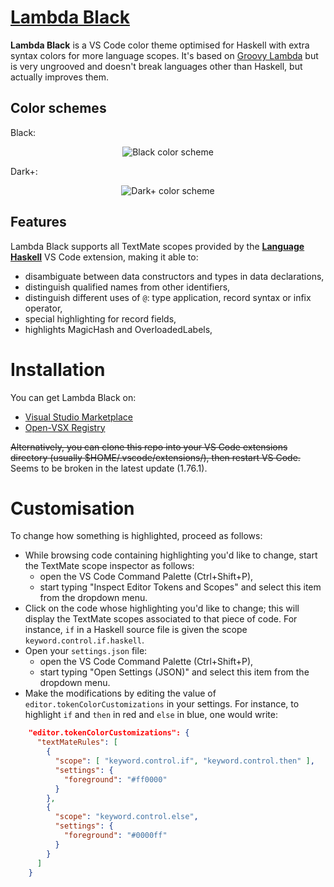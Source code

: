 # [Lambda Black](https://marketplace.visualstudio.com/items?itemName=janw4ld.lambda-black)

__Lambda Black__ is a VS Code color theme optimised for Haskell with extra syntax colors for more language scopes. It's based on [Groovy Lambda](https://marketplace.visualstudio.com/items?itemName=sheaf.groovylambda) but is very ungrooved and doesn't break languages other than Haskell, but actually improves them.

## Color schemes
Black:
<p align="center">
  <img src="https://pomf2.lain.la/f/e4es7p8s.png" alt="Black color scheme" style="max-width:90%;">
</p>
Dark+:
<p align="center">
  <img src="https://pomf2.lain.la/f/0atm6yx.png" alt="Dark+ color scheme" style="max-width:90%;">
</p>

## Features
Lambda Black supports all TextMate scopes provided by the [__Language Haskell__](https://github.com/JustusAdam/language-haskell) VS Code extension, making it able to:

  - disambiguate between data constructors and types in data declarations,
  - distinguish qualified names from other identifiers,
  - distinguish different uses of `@`: type application, record syntax or infix operator,
  - special highlighting for record fields,
  - highlights MagicHash and OverloadedLabels,

# Installation
You can get Lambda Black on:

  - [Visual Studio Marketplace](https://marketplace.visualstudio.com/items?itemName=janw4ld.lambda-black)
  - [Open-VSX Registry](https://open-vsx.org/extension/janw4ld/lambda-black)

~~Alternatively, you can clone this repo into your VS Code extensions directory (usually $HOME/.vscode/extensions/), then restart VS Code.~~ Seems to be broken in the latest update (1.76.1).

# Customisation
To change how something is highlighted, proceed as follows:

  - While browsing code containing highlighting you'd like to change, start the TextMate scope inspector as follows:
    - open the VS Code Command Palette (Ctrl+Shift+P),
    - start typing "Inspect Editor Tokens and Scopes" and select this item from the dropdown menu.
  - Click on the code whose highlighting you'd like to change; this will display the TextMate scopes associated to that piece of code. For instance, `if` in a Haskell source file is given the scope `keyword.control.if.haskell`.
  - Open your `settings.json` file:
    - open the VS Code Command Palette (Ctrl+Shift+P),
    - start typing "Open Settings (JSON)" and select this item from the dropdown menu.
  - Make the modifications by editing the value of `editor.tokenColorCustomizations` in your settings.
    For instance, to highlight `if` and `then` in red and `else` in blue, one would write:

```json
    "editor.tokenColorCustomizations": {
      "textMateRules": [
        {
          "scope": [ "keyword.control.if", "keyword.control.then" ],
          "settings": {
            "foreground": "#ff0000"
          }
        },
        {
          "scope": "keyword.control.else",
          "settings": {
            "foreground": "#0000ff"
          }
        }
      ]
    }
```
